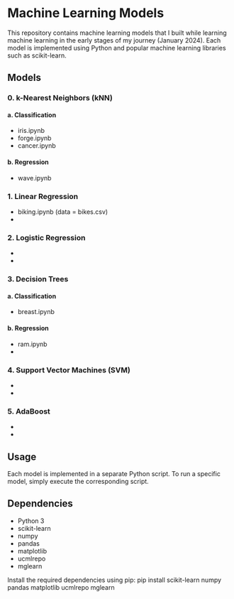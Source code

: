 # Machine Learning Models

This repository contains machine learning models that I built while learning machine learning in the early stages of my journey (January 2024). Each model is implemented using Python and popular machine learning libraries such as scikit-learn.

## Models

### 0. k-Nearest Neighbors (kNN)
#### a. Classification
- iris.ipynb
- forge.ipynb
- cancer.ipynb

#### b. Regression
- wave.ipynb
 
### 1. Linear Regression
- biking.ipynb (data = bikes.csv)
- 
   
### 2. Logistic Regression
- 
- 

### 3. Decision Trees
#### a. Classification
- breast.ipynb

#### b. Regression
- ram.ipynb
- 

### 4. Support Vector Machines (SVM)
- 
- 

### 5. AdaBoost
- 
- 

## Usage
Each model is implemented in a separate Python script.
To run a specific model, simply execute the corresponding script.

## Dependencies
- Python 3
- scikit-learn
- numpy
- pandas
- matplotlib
- ucmlrepo
- mglearn

Install the required dependencies using pip:
pip install scikit-learn numpy pandas matplotlib ucmlrepo mglearn
